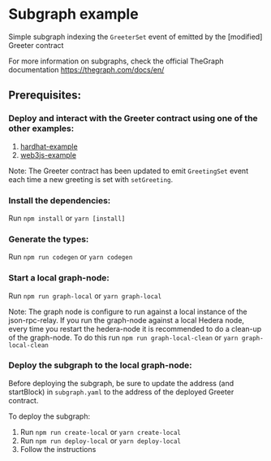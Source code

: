 # Subgraph example

Simple subgraph indexing the `GreeterSet` event of emitted by the [modified] Greeter contract

For more information on subgraphs, check the official TheGraph documentation https://thegraph.com/docs/en/

## Prerequisites:

### Deploy and interact with the Greeter contract using one of the other examples:

1. [hardhat-example](../hardhat-example)
3. [web3js-example](../web3js-example)

Note: The Greeter contract has been updated to emit `GreetingSet` event each time a new greeting is set with `setGreeting`.

### Install the dependencies:

Run `npm install` or `yarn [install]`

### Generate the types:

Run `npm run codegen` or `yarn codegen`

### Start a local graph-node:

Run `npm run graph-local` or `yarn graph-local`

Note: The graph node is configure to run against a local instance of the json-rpc-relay. If you run the graph-node against a local Hedera node, every time you restart the hedera-node it is recommended to do a clean-up of the graph-node. To do this run `npm run graph-local-clean` or `yarn graph-local-clean`

### Deploy the subgraph to the local graph-node:

Before deploying the subgraph, be sure to update the address (and startBlock) in `subgraph.yaml` to the address of the deployed Greeter contract.

To deploy the subgraph:

1. Run `npm run create-local` or `yarn create-local`
2. Run `npm run deploy-local` or `yarn deploy-local`
3. Follow the instructions
